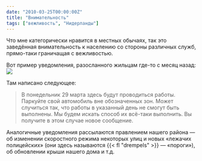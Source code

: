 ```yaml
---
date: "2010-03-25T00:00:00Z"
title: "Внимательность"
tags: ["вежливость", "Нидерланды"]
---
```


Что мне категорически нравится в местных обычаях, так это заведённая внимательность к населению со стороны различных служб, прямо-таки граничащая с вежливостью.

Вот пример уведомления, разосланного жильцам где-то с месяц назад:
![](img:4.bp.blogspot.com/-ofK9WbwTmPk/S6txAgzFm-I/AAAAAAAAFIY/o-U7wo2JT8I/s1600/image020.jpg:a)

<!--more-->

Там написано следующее:

> В понедельник 29 марта здесь будут проводиться работы.
> Паркуйте свой автомобиль вне обозначенных зон.
> Может случиться так, что работы в указанный день не смогут быть выполнены.
> Мы будем искать способ их всё-таки выполнить. Вы получите в этом случае новое сообщение.

Аналогичные уведомления рассылаются правлением нашего района — об изменении скоростного режима некоторых улиц и новых «лежачих полицейских» (они здесь называются {{< fl "drempels" >}} — «пороги»), об обновлении крыши нашего дома и т.д.
